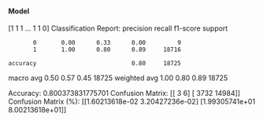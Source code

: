 #### Model
[1 1 1 ... 1 1 0]
Classification Report:
              precision    recall  f1-score   support

           0       0.00      0.33      0.00         9
           1       1.00      0.80      0.89     18716

    accuracy                           0.80     18725
   macro avg       0.50      0.57      0.45     18725
weighted avg       1.00      0.80      0.89     18725

Accuracy: 0.800373831775701
Confusion Matrix:
[[    3     6]
 [ 3732 14984]]
Confusion Matrix (%):
[[1.60213618e-02 3.20427236e-02]
 [1.99305741e+01 8.00213618e+01]]
